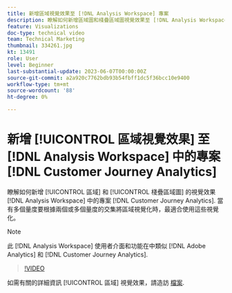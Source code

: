 ```yaml
---
title: 新增區域視覺效果至 [!DNL Analysis Workspace] 專案
description: 瞭解如何新增區域圖和棧疊區域圖視覺效果至 [!DNL Analysis Workspace] 中的專案 [!DNL Customer Journey Analytics].
feature: Visualizations
doc-type: technical video
team: Technical Marketing
thumbnail: 334261.jpg
kt: 13491
role: User
level: Beginner
last-substantial-update: 2023-06-07T00:00:00Z
source-git-commit: a2a920c7762bdb93b54fbff1dc5f36bcc10e9400
workflow-type: tm+mt
source-wordcount: '88'
ht-degree: 0%

---
```


# 新增 [!UICONTROL 區域視覺效果] 至 [!DNL Analysis Workspace] 中的專案 [!DNL Customer Journey Analytics]

瞭解如何新增 [!UICONTROL 區域] 和 [!UICONTROL 棧疊區域圖] 的視覺效果 [!DNL Analysis Workspace] 中的專案 [!DNL Customer Journey Analytics]. 當有多個量度要根據兩個或多個量度的交集將區域視覺化時，最適合使用這些視覺化。

>[!NOTE]
>
>此 [!DNL Analysis Workspace] 使用者介面和功能在中類似 [!DNL Adobe Analytics] 和 [!DNL Customer Journey Analytics].

>[!VIDEO](https://video.tv.adobe.com/v/334261/?quality=12&learn=on)

如需有關的詳細資訊 [!UICONTROL 區域] 視覺效果，請造訪 [檔案](https://experienceleague.adobe.com/docs/analytics-platform/using/cja-workspace/visualizations/area.html).
